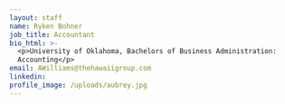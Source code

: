 ```yaml
---
layout: staff
name: Ryken Bohner
job_title: Accountant
bio_html: >-
  <p>University of Oklahoma, Bachelors of Business Administration:
  Accounting</p>
email: AWilliams@thehawaiigroup.com
linkedin:
profile_image: /uploads/aubrey.jpg
---
```

